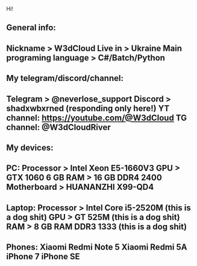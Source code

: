 Hi!

General info:
----------------------------------------------------
Nickname > W3dCloud
Live in > Ukraine
Main programing language > C#/Batch/Python
----------------------------------------------------
My telegram/discord/channel:
----------------------------------------------------
Telegram > @neverlose_support
Discord > shadxwbxrned (responding only here!)
YT channel: https://youtube.com/@W3dCloud
TG channel: @W3dCloudRiver
----------------------------------------------------
My devices:
----------------------------------------------------
PC:
Processor > Intel Xeon E5-1660V3
GPU > GTX 1060 6 GB
RAM > 16 GB DDR4 2400
Motherboard > HUANANZHI X99-QD4
----------------------------------------------------
Laptop:
Processor > Intel Core i5-2520M (this is a dog shit)
GPU > GT 525M (this is a dog shit)
RAM > 8 GB RAM DDR3 1333 (this is a dog shit)
----------------------------------------------------
Phones:
Xiaomi Redmi Note 5
Xiaomi Redmi 5A
iPhone 7
iPhone SE
----------------------------------------------------


